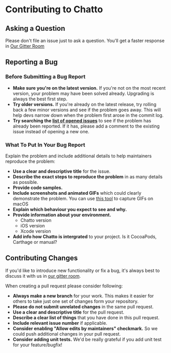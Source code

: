 # Contributing to Chatto

## Asking a Question

Please don't file an issue just to ask a question.
You'll get a faster response in [Our Gitter Room](https://gitter.im/chatto-framework/community)

## Reporting a Bug

### Before Submitting a Bug Report

- **Make sure you're on the latest version.** If you're not on the most recent version, your problem may have been solved already. Upgrading is always the best first step.
- **Try older versions.** If you're already on the latest release, try rolling back a few minor versions and see if the problem goes away. This will help devs narrow down when the problem first arose in the commit log.
- **Try searching the [list of opened issues](https://github.com/badoo/Chatto/issues)** to see if the problem has already been reported. If it has, please add a comment to the existing issue instead of opening a new one.

### What To Put In Your Bug Report

Explain the problem and include additional details to help maintainers reproduce the problem:

- **Use a clear and descriptive title** for the issue.
- **Describe the exact steps to reproduce the problem** in as many details as possible.
- **Provide code samples.**
- **Include screenshots and animated GIFs** which could clearly demonstrate the problem. You can use [this tool](https://www.cockos.com/licecap/) to capture GIFs on macOS
- **Explain which behaviour you expect to see and why.**
- **Provide information about your environment.**
    - Chatto version
    - iOS version
    - Xcode version
- **Add info how Chatto is intergrated** to your project. Is it CocoaPods, Carthage or manual?

## Contributing Changes

If you'd like to introduce new functionality or fix a bug, it's always best to discuss it with us in [our gitter room](https://gitter.im/chatto-framework/community).

When creating a pull request please consider following:

- **Always make a new branch** for your work. This makes it easier for others to take just one set of changes form your repository.
- **Please do not submit unrelated changes** in the same pull request.
- **Use a clear and descriptive title** for the pull request.
- **Describe a clear list of things** that you have done in this pull request.
- **Include relevant issue number** if applicable.
- **Consider enabling "Allow edits by maintainers" checkmark.** So we could push additional changes in your pull request.
- **Consider adding unit tests.** We'd be really grateful if you add unit test for your feature/bugfix!
